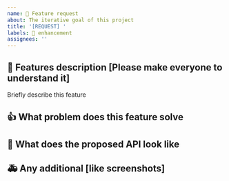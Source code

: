```yaml
---
name: 💪 Feature request
about: The iterative goal of this project
title: '[REQUEST] '
labels: 💪 enhancement
assignees: ''
---
```


## 🤩 Features description [Please make everyone to understand it]

Briefly describe this feature

## 👍 What problem does this feature solve



## 👾 What does the proposed API look like



## 🚑 Any additional [like screenshots]

